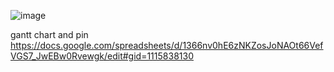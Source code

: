 ![image](https://github.com/PoNatcha/2566-CPE311-Atomic/assets/153532005/1d6ef718-5361-4c17-ba3d-367c08f2f4f9)

gantt chart and pin
https://docs.google.com/spreadsheets/d/1366nv0hE6zNKZosJoNAOt66VefVGS7_JwEBw0Rvewgk/edit#gid=1115838130


